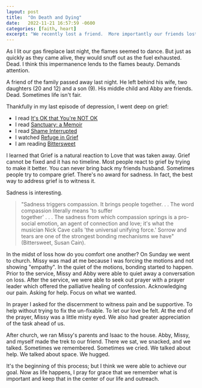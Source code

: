 ```yaml
---
layout: post
title:  "On Death and Dying"
date:   2022-11-21 16:57:59 -0600
categories: [faith, heart]
excerpt: "We recently lost a friend.  More importantly our friends lost a father and a husband.  In this post, I explore how the living try to continue the journey with love and compassion."
---
```

As I lit our gas fireplace last night, the flames seemed to dance.  But just as quickly as they came alive, they would snuff out as the fuel exhausted.  Dead.  I think this impermanence lends to the flames beauty.  Demands attention.

A friend of the family passed away last night.  He left behind his wife, two daughters (20 and 12) and a son (9).  His middle child and Abby are friends.  Dead.  Sometimes life isn't fair.  

Thankfully in my last episode of depression, I went deep on grief:
- I read [It's OK that You're NOT OK](https://www.amazon.com/Its-That-Youre-Not-Understand-ebook/dp/B073XXYKLP/ref=sr_1_1?keywords=it%27s+ok+that+you%27re+not+ok&qid=1669070005&s=digital-text&sprefix=it%27s+ok+%2Cdigital-text%2C204&sr=1-1)
- I read [Sanctuary: a Memoir](https://www.amazon.com/Sanctuary-Memoir-Emily-Rapp-Black-ebook/dp/B087BCBNWW/ref=sr_1_1?crid=18Z9SZIEPT2RC&keywords=sanctuary+a+memoir&qid=1669070037&s=digital-text&sprefix=sanctuary+a+memoir%2Cdigital-text%2C164&sr=1-1)
- I read [Shame Interrupted](https://www.amazon.com/Shame-Interrupted-Lifts-Worthlessness-Rejection-ebook/dp/B007WWB990/ref=sr_1_1?crid=YFO9OGB5KQ9A&keywords=shame+interrupted&qid=1669070061&s=digital-text&sprefix=shame+interrupted%2Cdigital-text%2C160&sr=1-1)
- I watched [Refuge in Grief](https://www.youtube.com/watch?v=l2zLCCRT-nE)
- I am reading [Bittersweet](https://www.amazon.com/Bittersweet-Sorrow-Longing-Make-Whole/dp/B09BW27GLR/ref=sr_1_1?crid=12PVST2871E1S&keywords=bittersweet&qid=1669070193&sprefix=bittersweet%2Caps%2C202&sr=8-1)

I learned that Grief is a natural reaction to Love that was taken away.  Grief cannot be fixed and it has no timeline.  Most people react to grief by trying to make it better.  You can never bring back my friends husband.  Sometimes people try to compare grief.  There's no award for sadness.  In fact, the best way to address grief is to witness it.

Sadness is interesting.  
> "Sadness triggers compassion.  It brings people together. . . The word compassion literally means 'to suffer  
> together' . . . The sadness from which compassion springs is a pro-social emotion, an agent of connection and
> love; it's what the musician Nick Cave calls 'the universal unifying force.'  Sorrow and tears are one of the
> strongest bonding mechanisms we have"  (Bittersweet, Susan Cain).
		
In the midst of loss how do you comfort one another?  On Sunday we went to church.  Missy was mad at me because I was forcing the motions and not showing "empathy".  In the quiet of the motions, bonding started to happen.  Prior to the service, Missy and Abby were able to quiet away a conversation on loss.  After the service, we were able to seek out prayer with a prayer leader which offered the palliative healing of confession.  Acknowledging our pain. Asking for help. Focus on what we wanted.  

In prayer I asked for the discernment to witness pain and be supportive.  To help without trying to fix the un-fixable.  To let our love be felt.  At the end of the prayer, Missy was a little misty eyed.  We also had greater appreciation of the task ahead of us.

After church, we ran Missy's parents and Isaac to the house.  Abby, Missy, and myself made the trek to our friend.  There we sat, we snacked, and we talked.  Sometimes we remembered.  Sometimes we cried.  We talked about help.  We talked about space.  We hugged.

It's the beginning of this process; but I think we were able to achieve our goal.  Now as life happens, I pray for grace that we remember what is important and keep that in the center of our life and outreach.